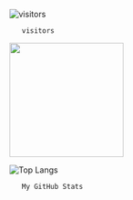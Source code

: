 ![visitors](https://visitor-badge.glitch.me/badge?page_id=${aldydestra}.${https://github.com/aldydestra/aldydestra})

      

       visitors
      
<img height="200em" src="https://github-readme-stats.vercel.app/api?username=aldydestra&show_icons=true&hide_border=true&&count_private=true&include_all_commits=true" />

      

      

![Top Langs](https://github-readme-stats.vercel.app/api/top-langs/?username=aldydestra&layout=compact&hide_border=true)

       My GitHub Stats
